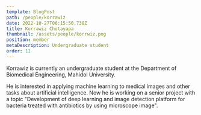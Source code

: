 ```yaml
---
template: BlogPost
path: /people/korrawiz 
date: 2022-10-27T06:15:50.738Z
title: Korrawiz Chotayapa
thumbnail: /assets/people/korrwiz.png
position: member
metaDescription: Undergraduate student
order: 11
---
```

Korrawiz is currently an undergraduate student at the Department of Biomedical Engineering, Mahidol University.

He is interested in applying machine learning to medical images and other tasks about artificial intelligence. Now he is working on a senior project with a topic 
"Development of deep learning and image detection platform for bacteria treated with antibiotics by using microscope image".

